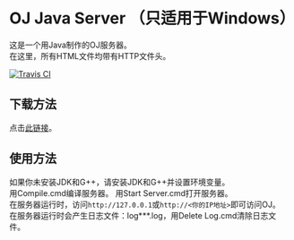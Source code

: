 # OJ Java Server （只适用于Windows）

这是一个用Java制作的OJ服务器。  
在这里，所有HTML文件均带有HTTP文件头。  

[![Travis CI](https://api.travis-ci.org/qq1010903229/ojserver.svg?branch=master)](https://travis-ci.org/qq1010903229/ojserver)

## 下载方法

点击[此链接](https://github.com/qq1010903229/ojserver/archive/master.zip)。

## 使用方法

如果你未安装JDK和G++，请安装JDK和G++并设置环境变量。  
用Compile.cmd编译服务器。
用Start Server.cmd打开服务器。  
在服务器运行时，访问`http://127.0.0.1`或`http://<你的IP地址>`即可访问OJ。  
在服务器运行时会产生日志文件：log***.log，用Delete Log.cmd清除日志文件。  